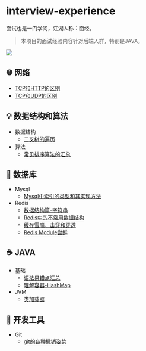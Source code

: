 # interview-experience
面试也是一门学问，江湖人称：面经。

> 本项目的面试经验内容针对后端人群，特别是JAVA。

![](https://sidfate.oss-cn-hangzhou.aliyuncs.com/upic/20200216140117-K40L4w.png)

## :globe_with_meridians: 网络
* [TCP和HTTP的区别](/network/TCP和HTTP的区别.md)
* [TCP和UDP的区别](/network/TCP和UDP的区别.md)

## :bulb: 数据结构和算法
* 数据结构
  * [二叉树的遍历](/data-structure&algorithm/data-structure/二叉树的遍历.md)
* 算法
  * [常见排序算法的汇总](/data-structure&algorithm/algorithm/常见排序算法的汇总.md)


## :floppy_disk: 数据库
* Mysql
  * [Mysql中索引的类型和其实现方法](/database/mysql/Mysql中索引的类型和其实现方法.md)
* Redis
  * [数据结构篇-字符串](/database/redis/【数据结构篇】字符串.md)
  * [Redis中的不常用数据结构](/database/redis/Redis不常用数据结构汇总.md)
  * [缓存雪崩、击穿和穿透](/database/redis/缓存雪崩、击穿和穿透.md)
  * [Redis Module尝鲜](/database/redis/RedisModule尝鲜.md)

## :coffee: JAVA
* 基础
  * [语法易错点汇总](/java/base/java基础易错点汇总.md)
  * [理解容器-HashMap](/java/base/容器-HashMap.md)
* JVM
  * [类加载器](/java/jvm/classloader.md)
## :hammer: 开发工具
* Git
  * [git的各种撤销姿势](/tool/git/git的各种撤销姿势.md)